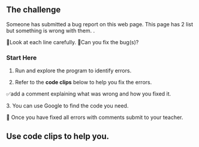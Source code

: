 ## The challenge

Someone has submitted a bug report on this web page. This page has 2 list but something is wrong with them. . 

🔎Look at each line carefully.
🐞Can you fix the bug(s)? 

### Start Here
1. Run and explore the program to identify errors.
<p></p>
  
2. Refer to the **code clips** below to help you fix the errors.
<p>
  
</p>
   ✅add a comment explaining what was wrong and how you fixed it. 

<p></p>
  3. You can use Google to find the code you need.

  <p></p>



🏁 Once you have fixed all errors with comments submit to your teacher.

## Use code clips to help you.
